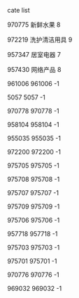 cate list

970775 新鲜水果 8

972219 洗护清洁用具 9

957347 居室电器 7

957430 网络产品 8

961006 961006 -1

5057 5057 -1

970778 970778 -1

958104 958104 -1

955035 955035 -1

972200 972200 -1

975705 975705 -1

975708 975708 -1

975707 975707 -1

975709 975709 -1

975706 975706 -1

957718 957718 -1

975703 975703 -1

975701 975701 -1

970776 970776 -1

969032 969032 -1

